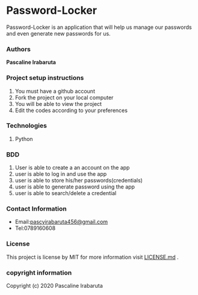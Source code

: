 # Password-Locker
Password-Locker is an application that will help us manage our passwords and even generate new passwords for us.

### Authors
**Pascaline Irabaruta** 

### Project setup instructions
 1. You must have a github account
 2. Fork the project on your local computer 
 3. You will be able to view the project
 4. Edit the codes according to your preferences
 
### Technologies
1. Python
### BDD
1. User is able to create a an account on the app
2. user is able to log in and use the app
3. user is able to store his/her passwords(credentials)
4. user is able to generate password using the app
5. user is able to search/delete a credential
### Contact Information  
* Email:pascyirabaruta456@gmail.com
* Tel:0789160608

### License 
This project is license  by MIT for more information visit [LICENSE.md](LICENSE.md) .
### copyright information
Copyright (c) 2020 Pascaline Irabaruta

